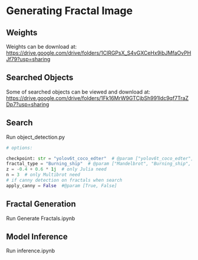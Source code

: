 # Generating Fractal Image

## Weights
Weights can be download at: https://drive.google.com/drive/folders/1ClRGPsX_S4vGXCeHx9ibJMfaOvPHJf79?usp=sharing

## Searched Objects
Some of searched objects can be viewed and download at: https://drive.google.com/drive/folders/1Fk16MrW9GTCjbSh991ldc9qf7TraZDp7?usp=sharing

## Search
Run object_detection.py
```python
# options:

checkpoint: str = "yolov6t_coco_edter"  # @param ["yolov6t_coco_edter", "yolov6t_aquarium_edter"]
fractal_type = "Burning_ship"  # @param ["Mandelbrot", "Burning_ship", "Julia", "Multibrot"]
z = -0.4 + 0.6 * 1j  # only Julia need
n = 3  # only Multibrot need
# if canny detection on fractals when search
apply_canny = False  #@param [True, False]
```

## Fractal Generation
Run Generate Fractals.ipynb

## Model Inference
Run inference.ipynb

